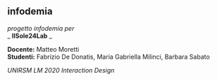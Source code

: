 ## infodemia
*progetto infodemia per*  
_ **IlSole24Lab** _  
  
**Docente:** Matteo Moretti  
**Studenti:** Fabrizio De Donatis, Maria Gabriella Milinci, Barbara Sabato  
  
*UNIRSM LM 2020 Interaction Design*

